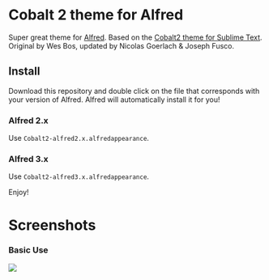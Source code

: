 # Cobalt 2 theme for Alfred

Super great theme for [Alfred](http://www.alfredapp.com/).
Based on the [Cobalt2 theme for Sublime Text](https://github.com/wesbos/cobalt2/).
Original by Wes Bos, updated by Nicolas Goerlach & Joseph Fusco.

## Install
Download this repository and double click on the file that corresponds with your version of Alfred. Alfred will automatically install it for you!

### Alfred 2.x
Use `Cobalt2-alfred2.x.alfredappearance`.

### Alfred 3.x
Use `Cobalt2-alfred3.x.alfredappearance`.

Enjoy!

# Screenshots

### Basic Use
![](https://pbs.twimg.com/media/CcF5LKyWIAEG94s.jpg:large)
